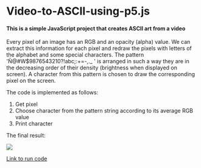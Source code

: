 # Video-to-ASCII-using-p5.js

#### This is a simple JavaScript project that creates ASCII art from a video

Every pixel of an image has an RGB and an opacity (alpha) value. We can extract this information for each pixel and redraw the pixels with letters of the alphabet and some special characters.
The pattern 'Ñ@#W$9876543210?!abc;:+=-,._ ' is arranged in such a way they are in the decreasing order of their density (brightness when displayed on screen).
A character from this pattern is chosen to draw the corresponding pixel on the screen.

The code is implemented as follows:
1. Get pixel
2. Choose character from the pattern string according to its average RGB value
3. Print character
 
The final result:

<img src="output/result.png">

<a href="https://editor.p5js.org/rly_niggi/sketches/ELrMxD4mp">Link to run code</a>

